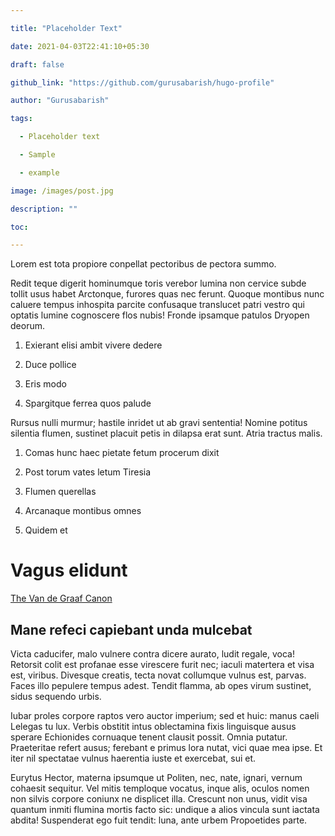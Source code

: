 ```yaml
---

title: "Placeholder Text"

date: 2021-04-03T22:41:10+05:30

draft: false

github_link: "https://github.com/gurusabarish/hugo-profile"

author: "Gurusabarish"

tags:

  - Placeholder text

  - Sample

  - example

image: /images/post.jpg

description: ""

toc: 

---
```




Lorem est tota propiore conpellat pectoribus de pectora summo.



Redit teque digerit hominumque toris verebor lumina non cervice subde tollit usus habet Arctonque, furores quas nec ferunt. Quoque montibus nunc caluere tempus inhospita parcite confusaque translucet patri vestro qui optatis lumine cognoscere flos nubis! Fronde ipsamque patulos Dryopen deorum.



  1. Exierant elisi ambit vivere dedere

  2. Duce pollice

  3. Eris modo

  4. Spargitque ferrea quos palude



Rursus nulli murmur; hastile inridet ut ab gravi sententia! Nomine potitus silentia flumen, sustinet placuit petis in dilapsa erat sunt. Atria tractus malis.



  1. Comas hunc haec pietate fetum procerum dixit

  2. Post torum vates letum Tiresia

  3. Flumen querellas

  4. Arcanaque montibus omnes

  5. Quidem et



# Vagus elidunt



[The Van de Graaf Canon](https://en.wikipedia.org/wiki/Canons_of_page_construction#Van_de_Graaf_canon)



## Mane refeci capiebant unda mulcebat

Victa caducifer, malo vulnere contra dicere aurato, ludit regale, voca! Retorsit colit est profanae esse virescere furit nec; iaculi matertera et visa est, viribus. Divesque creatis, tecta novat collumque vulnus est, parvas. Faces illo pepulere tempus adest. Tendit flamma, ab opes virum sustinet, sidus sequendo urbis.



Iubar proles corpore raptos vero auctor imperium; sed et huic: manus caeli Lelegas tu lux. Verbis obstitit intus oblectamina fixis linguisque ausus sperare Echionides cornuaque tenent clausit possit. Omnia putatur. Praeteritae refert ausus; ferebant e primus lora nutat, vici quae mea ipse. Et iter nil spectatae vulnus haerentia iuste et exercebat, sui et.



Eurytus Hector, materna ipsumque ut Politen, nec, nate, ignari, vernum cohaesit sequitur. Vel mitis temploque vocatus, inque alis, oculos nomen non silvis corpore coniunx ne displicet illa. Crescunt non unus, vidit visa quantum inmiti flumina mortis facto sic: undique a alios vincula sunt iactata abdita! Suspenderat ego fuit tendit: luna, ante urbem Propoetides parte.